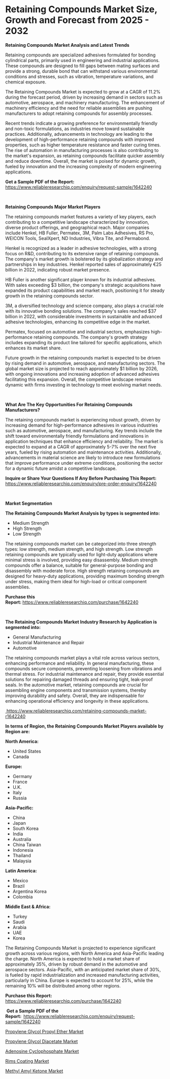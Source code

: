 <p><h1>Retaining Compounds Market Size, Growth and Forecast from 2025 - 2032</h1></p><p><strong>Retaining Compounds Market Analysis and Latest Trends</strong></p>
<p><p>Retaining compounds are specialized adhesives formulated for bonding cylindrical parts, primarily used in engineering and industrial applications. These compounds are designed to fill gaps between mating surfaces and provide a strong, durable bond that can withstand various environmental conditions and stresses, such as vibration, temperature variations, and chemical exposure. </p><p>The Retaining Compounds Market is expected to grow at a CAGR of 11.2% during the forecast period, driven by increasing demand in sectors such as automotive, aerospace, and machinery manufacturing. The enhancement of machinery efficiency and the need for reliable assemblies are pushing manufacturers to adopt retaining compounds for assembly processes.</p><p>Recent trends indicate a growing preference for environmentally friendly and non-toxic formulations, as industries move toward sustainable practices. Additionally, advancements in technology are leading to the development of high-performance retaining compounds with improved properties, such as higher temperature resistance and faster curing times. The rise of automation in manufacturing processes is also contributing to the market's expansion, as retaining compounds facilitate quicker assembly and reduce downtime. Overall, the market is poised for dynamic growth, fueled by innovation and the increasing complexity of modern engineering applications.</p></p>
<p><strong>Get a Sample PDF of the Report:&nbsp;</strong> <a href="https://www.reliableresearchiq.com/enquiry/request-sample/1642240?utm_campaign=1087&utm_medium=2&utm_source=Github&utm_content=ia&utm_term=02042025&utm_id=retaining-compounds">https://www.reliableresearchiq.com/enquiry/request-sample/1642240</a></p>
<p>&nbsp;</p>
<p><strong>Retaining Compounds Major Market Players</strong></p>
<p><p>The retaining compounds market features a variety of key players, each contributing to a competitive landscape characterized by innovation, diverse product offerings, and geographical reach. Major companies include Henkel, HB Fuller, Permatex, 3M, Palm Labs Adhesives, RS Pro, WEICON Tools, SealXpert, ND Industries, Vibra Tite, and Permabond.</p><p>Henkel is recognized as a leader in adhesive technologies, with a strong focus on R&D, contributing to its extensive range of retaining compounds. The company's market growth is bolstered by its globalization strategy and partnerships in key industries. Henkel reported sales of approximately €25 billion in 2022, indicating robust market presence.</p><p>HB Fuller is another significant player known for its industrial adhesives. With sales exceeding $3 billion, the company's strategic acquisitions have expanded its product capabilities and market reach, positioning it for steady growth in the retaining compounds sector.</p><p>3M, a diversified technology and science company, also plays a crucial role with its innovative bonding solutions. The company's sales reached $37 billion in 2022, with considerable investments in sustainable and advanced adhesive technologies, enhancing its competitive edge in the market.</p><p>Permatex, focused on automotive and industrial sectors, emphasizes high-performance retaining compounds. The company's growth strategy includes expanding its product line tailored for specific applications, which enhances its market share.</p><p>Future growth in the retaining compounds market is expected to be driven by rising demand in automotive, aerospace, and manufacturing sectors. The global market size is projected to reach approximately $1 billion by 2026, with ongoing innovations and increasing adoption of advanced adhesives facilitating this expansion. Overall, the competitive landscape remains dynamic with firms investing in technology to meet evolving market needs.</p></p>
<p>&nbsp;</p>
<p><strong>What Are The Key Opportunities For Retaining Compounds Manufacturers?</strong></p>
<p><p>The retaining compounds market is experiencing robust growth, driven by increasing demand for high-performance adhesives in various industries such as automotive, aerospace, and manufacturing. Key trends include the shift toward environmentally friendly formulations and innovations in application techniques that enhance efficiency and reliability. The market is expected to expand at a CAGR of approximately 5-7% over the next five years, fueled by rising automation and maintenance activities. Additionally, advancements in material science are likely to introduce new formulations that improve performance under extreme conditions, positioning the sector for a dynamic future amidst a competitive landscape.</p></p>
<p><strong>Inquire or Share Your Questions If Any Before Purchasing This Report:</strong> <a href="https://www.reliableresearchiq.com/enquiry/pre-order-enquiry/1642240?utm_campaign=1087&utm_medium=2&utm_source=Github&utm_content=ia&utm_term=02042025&utm_id=retaining-compounds">https://www.reliableresearchiq.com/enquiry/pre-order-enquiry/1642240</a></p>
<p>&nbsp;</p>
<p><strong>Market Segmentation</strong></p>
<p><strong>The Retaining Compounds Market Analysis by types is segmented into:</strong></p>
<p><ul><li>Medium Strength</li><li>High Strength</li><li>Low Strength</li></ul></p>
<p><p>The retaining compounds market can be categorized into three strength types: low strength, medium strength, and high strength. Low strength retaining compounds are typically used for light-duty applications where minimal stress is involved, providing easy disassembly. Medium strength compounds offer a balance, suitable for general-purpose bonding and disassembly with moderate force. High strength retaining compounds are designed for heavy-duty applications, providing maximum bonding strength under stress, making them ideal for high-load or critical component assemblies.</p></p>
<p><strong>Purchase this Report:&nbsp;</strong><a href="https://www.reliableresearchiq.com/purchase/1642240?utm_campaign=1087&utm_medium=2&utm_source=Github&utm_content=ia&utm_term=02042025&utm_id=retaining-compounds">https://www.reliableresearchiq.com/purchase/1642240</a></p>
<p>&nbsp;</p>
<p><strong>The Retaining Compounds Market Industry Research by Application is segmented into:</strong></p>
<p><ul><li>General Manufacturing</li><li>Industrial Maintenance and Repair</li><li>Automotive</li></ul></p>
<p><p>The retaining compounds market plays a vital role across various sectors, enhancing performance and reliability. In general manufacturing, these compounds secure components, preventing loosening from vibrations and thermal stress. For industrial maintenance and repair, they provide essential solutions for repairing damaged threads and ensuring tight, leak-proof seals. In the automotive market, retaining compounds are crucial for assembling engine components and transmission systems, thereby improving durability and safety. Overall, they are indispensable for enhancing operational efficiency and longevity in these applications.</p></p>
<p><a href="https://www.reliableresearchiq.com/retaining-compounds-market-r1642240?utm_campaign=1087&utm_medium=2&utm_source=Github&utm_content=ia&utm_term=02042025&utm_id=retaining-compounds">&nbsp;https://www.reliableresearchiq.com/retaining-compounds-market-r1642240</a></p>
<p><strong>In terms of Region, the Retaining Compounds Market Players available by Region are:</strong></p>
<p>
    <p> <strong> North America: </strong>
        <ul>
            <li>United States</li>
            <li>Canada</li>
        </ul>
        </p> 
    <p> <strong> Europe: </strong>
        <ul>
            <li>Germany</li>
            <li>France</li>
            <li>U.K.</li>
            <li>Italy</li>
            <li>Russia</li>
        </ul>
        </p> 
    <p> <strong> Asia-Pacific: </strong>
        <ul>
            <li>China</li>
            <li>Japan</li>
            <li>South Korea</li>
            <li>India</li>
            <li>Australia</li>
            <li>China Taiwan</li>
            <li>Indonesia</li>
            <li>Thailand</li>
            <li>Malaysia</li>
        </ul>
        </p> 
    <p> <strong> Latin America: </strong>
        <ul>
            <li>Mexico</li>
            <li>Brazil</li>
            <li>Argentina Korea</li>
            <li>Colombia</li>
        </ul>
        </p> 
    <p> <strong> Middle East & Africa: </strong>
        <ul>
            <li>Turkey</li>
            <li>Saudi</li>
            <li>Arabia</li>
            <li>UAE</li>
            <li>Korea</li>
        </ul>
    </p>
    </p>
<p><p>The Retaining Compounds Market is projected to experience significant growth across various regions, with North America and Asia-Pacific leading the charge. North America is expected to hold a market share of approximately 35%, driven by robust demand in the automotive and aerospace sectors. Asia-Pacific, with an anticipated market share of 30%, is fueled by rapid industrialization and increased manufacturing activities, particularly in China. Europe is expected to account for 25%, while the remaining 10% will be distributed among other regions.</p></p>
<p><strong>Purchase this Report: </strong><a href="https://www.reliableresearchiq.com/purchase/1642240?utm_campaign=1087&utm_medium=2&utm_source=Github&utm_content=ia&utm_term=02042025&utm_id=retaining-compounds">https://www.reliableresearchiq.com/purchase/1642240</a></p>
<p>&nbsp;<strong>Get a Sample PDF of the Report:&nbsp;&nbsp;</strong><a href="https://www.reliableresearchiq.com/enquiry/request-sample/1642240?utm_campaign=1087&utm_medium=2&utm_source=Github&utm_content=ia&utm_term=02042025&utm_id=retaining-compounds">https://www.reliableresearchiq.com/enquiry/request-sample/1642240</a></p>
<p><strong></strong></p>
<p><p><a href="https://github.com/yuukoleuda/Market-Research-Report-List-1/blob/main/propylene-glycol-propyl-ether-market.md?utm_campaign=1087&utm_medium=2&utm_source=Github&utm_content=ia&utm_term=02042025&utm_id=retaining-compounds">Propylene Glycol Propyl Ether Market</a></p><p><a href="https://github.com/marteyfito9/Market-Research-Report-List-1/blob/main/propylene-glycol-diacetate-market.md?utm_campaign=1087&utm_medium=2&utm_source=Github&utm_content=ia&utm_term=02042025&utm_id=retaining-compounds">Propylene Glycol Diacetate Market</a></p><p><a href="https://github.com/tornapruttuz/Market-Research-Report-List-1/blob/main/adenosine-cyclophosphate-market.md?utm_campaign=1087&utm_medium=2&utm_source=Github&utm_content=ia&utm_term=02042025&utm_id=retaining-compounds">Adenosine Cyclophosphate Market</a></p><p><a href="https://github.com/denighoylen1/Market-Research-Report-List-1/blob/main/rims-coating-market.md?utm_campaign=1087&utm_medium=2&utm_source=Github&utm_content=ia&utm_term=02042025&utm_id=retaining-compounds">Rims Coating Market</a></p><p><a href="https://github.com/saguegrody74/Market-Research-Report-List-1/blob/main/methyl-amyl-ketone-market.md?utm_campaign=1087&utm_medium=2&utm_source=Github&utm_content=ia&utm_term=02042025&utm_id=retaining-compounds">Methyl Amyl Ketone Market</a></p></p>